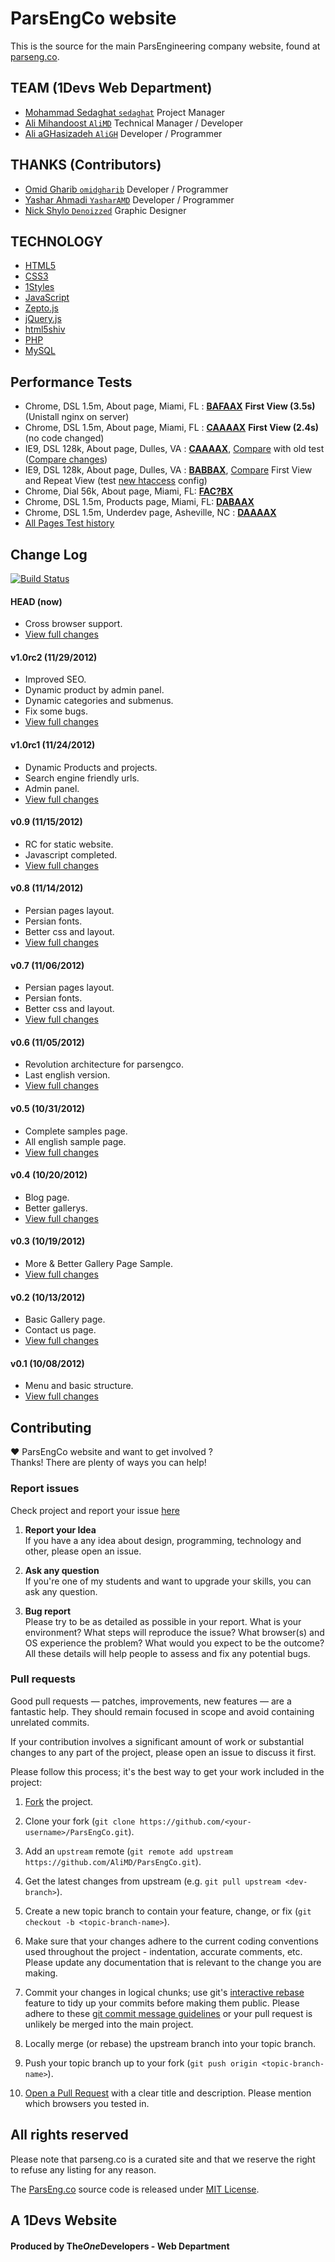 # ParsEngCo website
This is the source for the main ParsEngineering company website, found at [parseng.co](http://parseng.co).  

## TEAM (1Devs Web Department)
* [Mohammad Sedaghat `sedaghat`](https://github.com/sedaghat) Project Manager
* [Ali Mihandoost `AliMD`](https://github.com/AliMD) Technical Manager / Developer
* [Ali aGHasizadeh `AliGH`](https://github.com/AliGH) Developer / Programmer

## THANKS (Contributors)
* [Omid Gharib `omidgharib`](https://github.com/omidgharib) Developer / Programmer
* [Yashar Ahmadi `YasharAMD`](https://github.com/YasharAMD) Developer / Programmer
* [Nick Shylo `Denoizzed`](https://github.com/Denoizzed) Graphic Designer

## TECHNOLOGY
* [HTML5](http://ali.md/wiki/html5)
* [CSS3](http://ali.md/css3ref)
* [1Styles](http://ali.md/1styles)
* [JavaScript](http://ali.md/wiki/javascript)
* [Zepto.js](http://ali.md/zepto.js)
* [jQuery.js](http://ali.md/jquery.js)
* [html5shiv](http://ali.md/html5shiv)
* [PHP](http://ali.md/php/)
* [MySQL](http://ali.md/wiki/mysql)

## Performance Tests
* Chrome, DSL 1.5m, About page, Miami, FL : [**BAFAAX**](http://www.webpagetest.org/result/121205_5Z_50A/) **First View (3.5s)** (Unistall nginx on server)
* Chrome, DSL 1.5m, About page, Miami, FL : [**CAAAAX**](http://www.webpagetest.org/result/121203_EB_JJV/) **First View (2.4s)** (no code changed)
* IE9, DSL 128k, About page, Dulles, VA : [**CAAAAX**](http://www.webpagetest.org/result/121203_NA_J8K/), [Compare](http://www.webpagetest.org/video/compare.php?tests=121203_78_GMJ,121203_53_FP0,121203_NA_J8K&thumbSize=150&ival=500&end=all) with old test ([Compare changes](https://github.com/AliMD/ParsEngCo/compare/bdcf99813812e495be97c427d349c416a5399a80...7fdacb7b5ad9ff9c8f33a6d707461cef73cdf50f))
* IE9, DSL 128k, About page, Dulles, VA : [**BABBAX**](http://www.webpagetest.org/result/121203_53_FP0/), [Compare](http://www.webpagetest.org/video/compare.php?tests=121203_53_FP0-r:1-c:0,121203_53_FP0-r:2-c:0,121203_53_FP0-r:1-c:1,121203_53_FP0-r:2-c:1&thumbSize=150&ival=500&end=all) First View and Repeat View (test [new htaccess](https://github.com/AliMD/ParsEngCo/commit/8bf95b66ad4efb5c761b2c023843b8346ea7330c#.htaccess) config)
* Chrome, Dial 56k, About page, Miami, FL: [**FAC?BX**](http://www.webpagetest.org/result/121203_04_DK5/)
* Chrome, DSL 1.5m, Products page, Miami, FL: [**DABAAX**](http://www.webpagetest.org/result/121203_04_DK5/)
* Chrome, DSL 1.5m, Underdev page, Asheville, NC : [**DAAAAX**](http://www.webpagetest.org/result/121203_6X_9V9/)
* [All Pages Test history](http://www.webpagetest.org/testlog.php?days=365&filter=parseng.co&all=on)

## Change Log
[![Build Status](https://secure.travis-ci.org/AliMD/ParsEngCo.png?branch=master)](https://travis-ci.org/AliMD/ParsEngCo)

#### HEAD (now)
  * Cross browser support.
  * [View full changes](https://github.com/AliMD/ParsEngCo/compare/v1.0rc2...master)

#### v1.0rc2 (11/29/2012)
  * Improved SEO.
  * Dynamic product by admin panel.
  * Dynamic categories and submenus.
  * Fix some bugs.
  * [View full changes](https://github.com/AliMD/ParsEngCo/compare/v1.0rc1...v1.0rc2)

#### v1.0rc1 (11/24/2012)
  * Dynamic Products and projects.
  * Search engine friendly urls.
  * Admin panel.
  * [View full changes](https://github.com/AliMD/ParsEngCo/compare/v0.9...v1.0rc1)


#### v0.9 (11/15/2012)
  * RC for static website.
  * Javascript completed.
  * [View full changes](https://github.com/AliMD/ParsEngCo/compare/v0.8...v0.9)

#### v0.8 (11/14/2012)
  * Persian pages layout.
  * Persian fonts.
  * Better css and layout.
  * [View full changes](https://github.com/AliMD/ParsEngCo/compare/v0.7...v0.8)

#### v0.7 (11/06/2012)
  * Persian pages layout.
  * Persian fonts.
  * Better css and layout.
  * [View full changes](https://github.com/AliMD/ParsEngCo/compare/v0.6...v0.7)

#### v0.6 (11/05/2012)
  * Revolution architecture for parsengco.
  * Last english version.
  * [View full changes](https://github.com/AliMD/ParsEngCo/compare/v0.5...v0.6)

#### v0.5 (10/31/2012)
  * Complete samples page.
  * All english sample page.
  * [View full changes](https://github.com/AliMD/ParsEngCo/compare/v0.4...v0.5)

#### v0.4 (10/20/2012)
  * Blog page.
  * Better gallerys.
  * [View full changes](https://github.com/AliMD/ParsEngCo/compare/v0.3...v0.4)

#### v0.3 (10/19/2012)
  * More & Better Gallery Page Sample.
  * [View full changes](https://github.com/AliMD/ParsEngCo/compare/v0.2...v0.3)

#### v0.2 (10/13/2012)
  * Basic Gallery page.
  * Contact us page.
  * [View full changes](https://github.com/AliMD/ParsEngCo/compare/v0.1...v0.2)

#### v0.1 (10/08/2012)
  * Menu and basic structure.
  * [View full changes](https://github.com/AliMD/ParsEngCo/compare/91aa4aa5be...v0.1)

## Contributing
♥ ParsEngCo website and want to get involved ?  
Thanks! There are plenty of ways you can help!  

### Report issues
Check project and report your issue [here](https://github.com/AliMD/ParsEngCo/issues)    

1. **Report your Idea**  
  If you have a any idea about design, programming, technology and other, please open an issue.
  
1. **Ask any question**  
  If you're one of my students and want to upgrade your skills, you can ask any question.  
  
1. **Bug report**  
  Please try to be as detailed as possible in your report. What is your
environment? What steps will reproduce the issue? What browser(s) and OS
experience the problem? What would you expect to be the outcome? All these
details will help people to assess and fix any potential bugs.
  
### Pull requests  

Good pull requests — patches, improvements, new features — are a fantastic
help. They should remain focused in scope and avoid containing unrelated commits.

If your contribution involves a significant amount of work or substantial
changes to any part of the project, please open an issue to discuss it first.

Please follow this process; it's the best way to get your work included in the project:

1. [Fork](http://help.github.com/fork-a-repo/) the project.

2. Clone your fork (`git clone
   https://github.com/<your-username>/ParsEngCo.git`).

3. Add an `upstream` remote (`git remote add upstream
   https://github.com/AliMD/ParsEngCo.git`).

4. Get the latest changes from upstream (e.g. `git pull upstream
   <dev-branch>`).

5. Create a new topic branch to contain your feature, change, or fix (`git
   checkout -b <topic-branch-name>`).

6. Make sure that your changes adhere to the current coding conventions used
   throughout the project - indentation, accurate comments, etc. Please update
   any documentation that is relevant to the change you are making.

7. Commit your changes in logical chunks; use git's [interactive
   rebase](https://help.github.com/articles/interactive-rebase) feature to tidy
   up your commits before making them public. Please adhere to these [git commit
   message
   guidelines](http://tbaggery.com/2008/04/19/a-note-about-git-commit-messages.html)
   or your pull request is unlikely be merged into the main project.

8. Locally merge (or rebase) the upstream branch into your topic branch.

9. Push your topic branch up to your fork (`git push origin
   <topic-branch-name>`).

10. [Open a Pull Request](http://help.github.com/send-pull-requests/) with a
    clear title and description. Please mention which browsers you tested in.

## All rights reserved ###
Please note that parseng.co is a curated site and that we reserve the right to refuse any listing for any reason.  
  
The [ParsEng.co](http://parseng.co) source code is released under [MIT License](http://opensource.org/licenses/MIT).  

## A 1Devs Website
#### Produced by The<i>One</i>Developers - Web Department  
